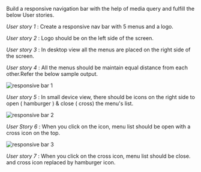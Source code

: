 Build a responsive navigation bar with the help of media query and fulfill the below User stories.

*User story 1* : Create a responsive nav bar with 5 menus and a logo.

*User story 2* : Logo should be on the left side of the screen.

*User story 3* : In desktop view all the menus are placed on the right side of the screen.

*User story 4* : All the menus should be maintain equal distance from each other.Refer the below sample output.

![responsive bar 1](https://user-images.githubusercontent.com/61765706/123722806-b4894d80-d8a6-11eb-85a3-3ffb563866f8.png)

*User story 5* : In small device view, there should be icons on the right side to open ( hamburger ) & close ( cross) the menu's list.

![responsive bar 2](https://user-images.githubusercontent.com/61765706/123722842-c3700000-d8a6-11eb-9da6-1fc4378d68a3.png)

*User Story 6* : When you click on the icon, menu list should be open with a cross icon on the top.

![responsive bar 3](https://user-images.githubusercontent.com/61765706/123722883-d84c9380-d8a6-11eb-8755-bb64036808da.png)

*User story 7* : When you click on the cross icon, menu list should be close. and cross icon replaced by hamburger icon.

